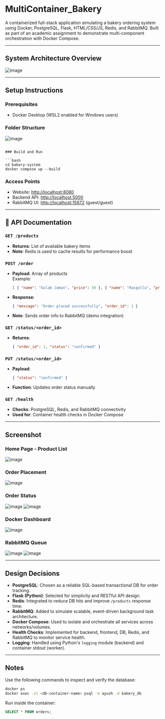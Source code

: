 # MultiContainer_Bakery
A containerized full-stack application simulating a bakery ordering system using Docker, PostgreSQL, Flask, HTML/CSS/JS, Redis, and RabbitMQ. Built as part of an academic assignment to demonstrate multi-component orchestration with Docker Compose.

---

## System Architecture Overview

![image](https://github.com/user-attachments/assets/beec305d-54db-4b1b-bad3-531862fa36e4)

---

## Setup Instructions

### Prerequisites
- Docker Desktop (WSL2 enabled for Windows users)

### Folder Structure

![image](https://github.com/user-attachments/assets/68723fe5-8c84-4873-bab0-a65e8be557fa)


```

### Build and Run

```bash
cd bakery-system
docker compose up --build
```

### Access Points

- Website: [http://localhost:8080](http://localhost:8080)
- Backend API: [http://localhost:5000](http://localhost:5000)
- RabbitMQ UI: [http://localhost:15672](http://localhost:15672) (guest/guest)

---

## 🔌 API Documentation

### `GET /products`
- **Returns**: List of available bakery items
- **Note**: Redis is used to cache results for performance boost

### `POST /order`
- **Payload**: Array of products  
  Example:  
  ```json
  [ { "name": "Gulab Jamun", "price": 50 }, { "name": "Rasgulla", "price": 40 } ]
  ```
- **Response**:
  ```json
  { "message": "Order placed successfully", "order_id": 1 }
  ```
- **Note**: Sends order info to RabbitMQ (demo integration)

### `GET /status/<order_id>`
- **Returns**:
  ```json
  { "order_id": 1, "status": "confirmed" }
  ```

### `PUT /status/<order_id>`
- **Payload**:
  ```json
  { "status": "confirmed" }
  ```
- **Function**: Updates order status manually

### `GET /health`
- **Checks**: PostgreSQL, Redis, and RabbitMQ connectivity
- **Used for**: Container health checks in Docker Compose

---

## Screenshot 

### Home Page - Product List
![image](https://github.com/user-attachments/assets/b232c458-576c-471c-8fa7-14069869f84e)

### Order Placement
![image](https://github.com/user-attachments/assets/cd24a1e4-1fb2-4c60-bcb7-d35b2ddebeef)

### Order Status
![image](https://github.com/user-attachments/assets/12bd345d-5c68-41fb-a7f0-fdc0a8489558)
![image](https://github.com/user-attachments/assets/b52f700b-d43c-4797-8e0d-433564c623c5)

### Docker Dashboard
![image](https://github.com/user-attachments/assets/c7ebe11d-bb1d-4e7d-b82d-022f38ec31c8)

### RabbitMQ Queue
![image](https://github.com/user-attachments/assets/50bbcc4d-c480-4007-8b8c-bc5413facd23)
![image](https://github.com/user-attachments/assets/8b36c6b5-4753-45c4-ac97-8d9fbfc6e262)


---

## Design Decisions 

- **PostgreSQL**: Chosen as a reliable SQL-based transactional DB for order tracking.
- **Flask (Python)**: Selected for simplicity and RESTful API design.
- **Redis**: Integrated to reduce DB hits and improve `/products` response time.
- **RabbitMQ**: Added to simulate scalable, event-driven background task architecture.
- **Docker Compose**: Used to isolate and orchestrate all services across networks/volumes.
- **Health Checks**: Implemented for backend, frontend, DB, Redis, and RabbitMQ to monitor service health.
- **Logging**: Handled using Python's `logging` module (backend) and container stdout (worker).

---

## Notes

Use the following commands to inspect and verify the database:

```bash
docker ps
docker exec -it <db-container-name> psql -U ayush -d bakery_db
```

Run inside the container:
```sql
SELECT * FROM orders;
